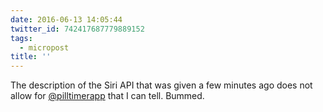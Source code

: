 ```yaml
---
date: 2016-06-13 14:05:44
twitter_id: 742417687779889152
tags:
  - micropost
title: ''
---
```


The description of the Siri API that was given a few minutes ago does not allow for [@pilltimerapp](https://twitter.com/pilltimerapp) that I can tell. Bummed.
